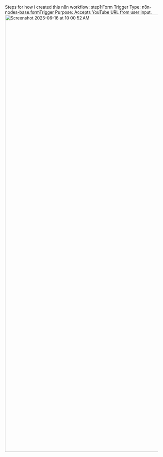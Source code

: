 Steps for how i created this n8n workflow:
step1:Form Trigger
Type: n8n-nodes-base.formTrigger
Purpose: Accepts YouTube URL from user input.
<img width="1440" alt="Screenshot 2025-06-16 at 10 00 52 AM" src="https://github.com/user-attachments/assets/7d33e502-9684-428e-bb0c-ea38993a5fec" />
